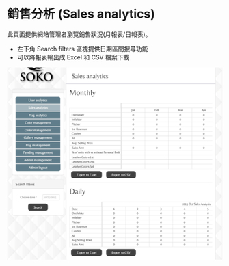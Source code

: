 # 銷售分析 (Sales analytics)
此頁面提供網站管理者瀏覽銷售狀況(月報表/日報表)。
* 左下角 Search filters 區塊提供日期區間搜尋功能
* 可以將報表輸出成 Excel 和 CSV 檔案下載  

<img src='./../src/images/sales_analytics.jpg' />
